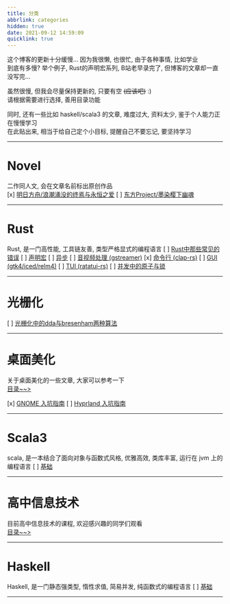 ```yaml
---
title: 分类
abbrlink: categories
hidden: true
date: 2021-09-12 14:59:09
quicklink: true
---
```

这个博客的更新十分缓慢... 因为我很懒, 也很忙, 由于各种事情, 比如学业  
到底有多慢? 举个例子, Rust的声明宏系列, B站老早录完了, 但博客的文章却一直没写完...  

虽然很慢, 但我会尽量保持更新的, 只要有空 ~~(应该吧)~~ :)  
请根据需要进行选择, 善用目录功能  

同时, 还有一些比如 haskell/scala3 的文章, 难度过大, 资料太少, 鉴于个人能力正在慢慢学习  
在此贴出来, 相当于给自己定个小目标, 提醒自己不要忘记, 要坚持学习  

- - -
# Novel
二作同人文, 会在文章名前标出原创作品  
[x]  [明日方舟/浪潮涌没的终焉与永恒之爱](/posts/novel/浪潮涌没的终焉与永恒之爱)
[ ]  [东方Project/墨染樱下幽魂](/posts/novel/墨染樱下幽魂)

- - -

# Rust
Rust, 是一门高性能, 工具链友善, 类型严格显式的编程语言
[ ]  [Rust中那些常见的错误](/posts/rust-common-errors)
[ ]  [声明宏](/categories/rust-decl-macro)
[ ]  [异步](/categories/rust-async)
[ ]  [音视频处理 (gstreamer)](/categories/rust-gstreamer)
[x]  [命令行 (clap-rs)](/posts/rust-clap/intro)
[ ]  [GUI (gtk4/iced/relm4)](/categories/rust-gui)
[ ]  [TUI (ratatui-rs)](/categories/rust-tui)
[ ]  [并发中的原子与锁](/categories/rust-atomics-and-locks)

- - -

# 光栅化
[ ]  [光栅化中的dda与bresenham两种算法](/posts/other/rasterization-dda-bresenham)

- - -

# 桌面美化
关于桌面美化的一些文章, 大家可以参考一下  
[目录~~>](/categories/desktop-beautify)

[x]  [GNOME 入坑指南](/posts/desktop-beautify/gnome)
[ ]  [Hyprland 入坑指南](/posts/desktop-beautify/hyprland)

- - -

# Scala3
scala, 是一本结合了面向对象与函数式风格, 优雅高效, 类库丰富, 运行在 jvm 上的编程语言
[ ]  [基础](/categories/scala3-basic)

- - -

# 高中信息技术
目前高中信息技术的课程, 欢迎感兴趣的同学们观看  
[目录~~>](/categories/high-school-it)

- - -

# Haskell
Haskell, 是一门静态强类型, 惰性求值, 简易并发, 纯函数式的编程语言
[ ]  [基础](/categories/haskell-basic)

- - -

